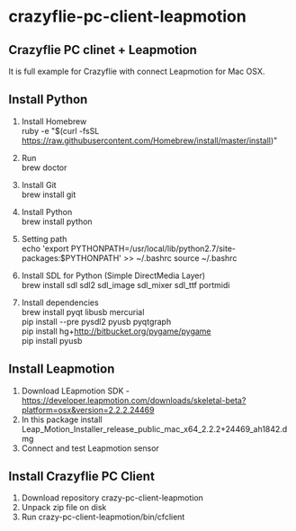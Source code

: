 # crazyflie-pc-client-leapmotion
Crazyflie PC clinet + Leapmotion
--------------------------------

It is full example for Crazyflie with connect Leapmotion for Mac OSX. 

Install Python
--------------

1. Install Homebrew<br>
ruby -e "$(curl -fsSL https://raw.githubusercontent.com/Homebrew/install/master/install)"

2. Run<br>
brew doctor

3. Install Git<br>
brew install git

4. Install Python<br>
brew install python

5. Setting path<br>
echo 'export PYTHONPATH=/usr/local/lib/python2.7/site-packages:$PYTHONPATH' >> ~/.bashrc
source ~/.bashrc

6. Install SDL for Python (Simple DirectMedia Layer)<br>
brew install sdl sdl2 sdl_image sdl_mixer sdl_ttf portmidi

7. Install dependencies<br>
brew install pyqt libusb mercurial<br>
pip install --pre pysdl2 pyusb pyqtgraph<br>
pip install hg+http://bitbucket.org/pygame/pygame<br>
pip install pyusb

Install Leapmotion 
------------------

1. Download LEapmotion SDK - https://developer.leapmotion.com/downloads/skeletal-beta?platform=osx&version=2.2.2.24469
2. In this package install Leap_Motion_Installer_release_public_mac_x64_2.2.2+24469_ah1842.dmg
3. Connect and test Leapmotion sensor

Install Crazyflie PC Client
---------------------------

1. Download repository crazy-pc-client-leapmotion
2. Unpack zip file on disk
3. Run crazy-pc-client-leapmotion/bin/cfclient


